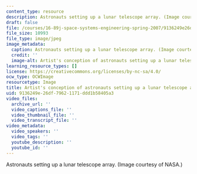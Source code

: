 ```yaml
---
content_type: resource
description: Astronauts setting up a lunar telescope array. (Image courtesy of NASA.)
draft: false
file: /courses/16-89j-space-systems-engineering-spring-2007/9136249e26df79621171ddd1b58405a3_16-89js07-th.jpg
file_size: 10993
file_type: image/jpeg
image_metadata:
  caption: Astronauts setting up a lunar telescope array. (Image courtesy of [NASA](https://web.archive.org/web/20210119001510/http://www.nasa.gov/mission_pages/exploration/multimedia/jfa18844_prt.htm).)
  credit: ''
  image-alt: Artist's conception of astronauts setting up a lunar telescope array.
learning_resource_types: []
license: https://creativecommons.org/licenses/by-nc-sa/4.0/
ocw_type: OCWImage
resourcetype: Image
title: Artist's conception of astronauts setting up a lunar telescope array
uid: 9136249e-26df-7962-1171-ddd1b58405a3
video_files:
  archive_url: ''
  video_captions_file: ''
  video_thumbnail_file: ''
  video_transcript_file: ''
video_metadata:
  video_speakers: ''
  video_tags: ''
  youtube_description: ''
  youtube_id: ''
---
```

Astronauts setting up a lunar telescope array. (Image courtesy of NASA.)
